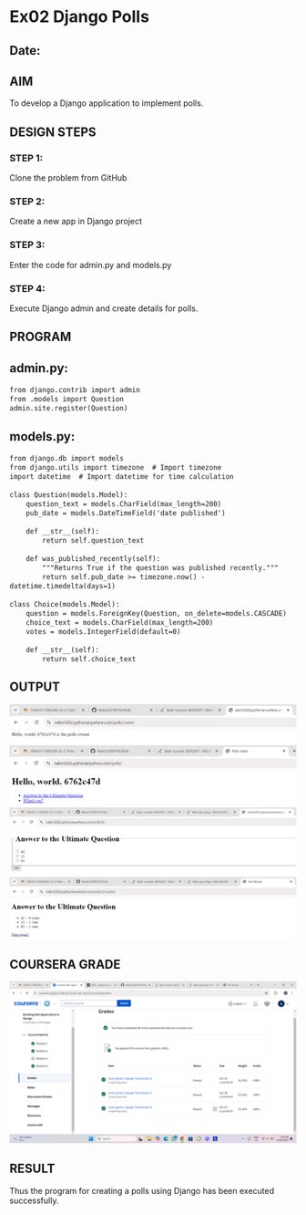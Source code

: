 # Ex02 Django Polls
## Date: 

## AIM
To develop a Django application to implement polls.


## DESIGN STEPS

### STEP 1:
Clone the problem from GitHub

### STEP 2:
Create a new app in Django project

### STEP 3:
Enter the code for admin.py and models.py

### STEP 4:
Execute Django admin and create details for polls.

## PROGRAM
## admin.py:
```
from django.contrib import admin
from .models import Question
admin.site.register(Question)
```
## models.py:
```
from django.db import models
from django.utils import timezone  # Import timezone
import datetime  # Import datetime for time calculation
 
class Question(models.Model):
    question_text = models.CharField(max_length=200)
    pub_date = models.DateTimeField('date published')

    def __str__(self):
        return self.question_text

    def was_published_recently(self):
        """Returns True if the question was published recently."""
        return self.pub_date >= timezone.now() - datetime.timedelta(days=1)
  
class Choice(models.Model):
    question = models.ForeignKey(Question, on_delete=models.CASCADE)
    choice_text = models.CharField(max_length=200)
    votes = models.IntegerField(default=0)
  
    def __str__(self):
        return self.choice_text
```



## OUTPUT
![alt text](<Screenshot (179).png>)
![alt text](<Screenshot (180).png>)
![alt text](<Screenshot (181).png>)
![alt text](<Screenshot (182).png>)

## COURSERA GRADE
![alt text](<Screenshot (183).png>)


## RESULT
Thus the program for creating a polls using Django has been executed successfully.
